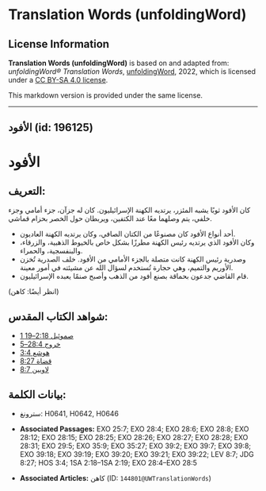 # Translation Words (unfoldingWord)

## License Information

**Translation Words (unfoldingWord)** is based on and adapted from: _unfoldingWord® Translation Words_, [unfoldingWord](https://unfoldingword.org/utw), 2022, which is licensed under a [CC BY-SA 4.0 license](https://creativecommons.org/licenses/by-sa/4.0/legalcode.en).

This markdown version is provided under the same license.



--------------------------------

## الأفود (id: 196125)

الأفود
======

التعريف:
--------

كان الأفود ثوبًا يشبه المئزر، يرتديه الكهنة الإسرائيليون. كان له جزآن، جزء أمامي وجزء خلفي، يتم وصلهما معًا عند الكتفين، ويربطان حول الخصر بحزام قماشي.

* أحد أنواع الأفود كان مصنوعًا من الكتان الصافي، وكان يرتديه الكهنة العاديون.
* وكان الأفود الذي يرتديه رئيس الكهنة مطرزًا بشكل خاص بالخيوط الذهبية، والزرقاء، والبنفسجية، والحمراء.
* وصدرية رئيس الكهنة كانت متصلة بالجزء الأمامي من الأفود. خلف الصدرية تُخزن الأوريم والتميم، وهي حجارة تُستخدم لسؤال الله عن مشيئته في أمور معينة.
* قام القاضي جدعون بحماقة بصنع أفود من الذهب وأصبح صنمًا يعبده الإسرائيليون.

(انظر أيضًا: كاهن)

شواهد الكتاب المقدس:
--------------------

* [1 صموئيل 2:18–19](https://ref.ly/1Sam2:18-1Sam2:19)
* [خروج 28:4–5](https://ref.ly/Exod28:4-Exod28:5)
* [هوشع 3:4](https://ref.ly/Hos3:4)
* [قضاة 8:27](https://ref.ly/Judg8:27)
* [لاويين 8:7](https://ref.ly/Lev8:7)

بيانات الكلمة:
--------------

* سترونغ: H0641, H0642, H0646

* **Associated Passages:** EXO 25:7; EXO 28:4; EXO 28:6; EXO 28:8; EXO 28:12; EXO 28:15; EXO 28:25; EXO 28:26; EXO 28:27; EXO 28:28; EXO 28:31; EXO 29:5; EXO 35:9; EXO 35:27; EXO 39:2; EXO 39:7; EXO 39:8; EXO 39:18; EXO 39:19; EXO 39:20; EXO 39:21; EXO 39:22; LEV 8:7; JDG 8:27; HOS 3:4; 1SA 2:18–1SA 2:19; EXO 28:4–EXO 28:5
* **Associated Articles:** كاهن (ID: `144801@UWTranslationWords`)


